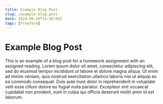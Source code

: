 ```yaml
---
title: Example Blog Post
slug: /example-blog-post
date: 2024-08-26T14:30:00Z
tags: [Freeform]
---
```


# Example Blog Post

This is an example of a blog post for a homework assignment with an assigned reading.
Lorem ipsum dolor sit amet, consectetur adipiscing elit, sed do eiusmod tempor incididunt ut labore et dolore magna aliqua. Ut enim ad minim veniam, quis nostrud exercitation ullamco laboris nisi ut aliquip ex ea commodo consequat. Duis aute irure dolor in reprehenderit in voluptate velit esse cillum dolore eu fugiat nulla pariatur. Excepteur sint occaecat cupidatat non proident, sunt in culpa qui officia deserunt mollit anim id est laborum.
